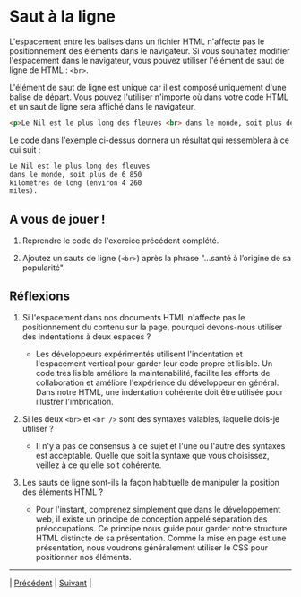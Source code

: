 # Saut à la ligne
L'espacement entre les balises dans un fichier HTML n'affecte pas le positionnement des éléments dans le navigateur. Si vous souhaitez modifier l'espacement dans le navigateur, vous pouvez utiliser l'élément de saut de ligne de HTML : `<br>`.

L'élément de saut de ligne est unique car il est composé uniquement d'une balise de départ. Vous pouvez l'utiliser n'importe où dans votre code HTML et un saut de ligne sera affiché dans le navigateur.

```html
<p>Le Nil est le plus long des fleuves <br> dans le monde, soit plus de 6 850 <br> kilomètres de long (environ 4 260 miles).</p>
```

Le code dans l'exemple ci-dessus donnera un résultat qui ressemblera à ce qui suit :
```html
Le Nil est le plus long des fleuves
dans le monde, soit plus de 6 850
kilomètres de long (environ 4 260
miles).
```

## A vous de jouer !

1. Reprendre le code de l'exercice précédent complété.

2. Ajoutez un sauts de ligne (`<br>`) après la phrase "...santé à l’origine de sa popularité".


## Réflexions

1. Si l'espacement dans nos documents HTML n'affecte pas le positionnement du contenu sur la page, pourquoi devons-nous utiliser des indentations à deux espaces ?
    - Les développeurs expérimentés utilisent l'indentation et l'espacement vertical pour garder leur code propre et lisible. Un code très lisible améliore la maintenabilité, facilite les efforts de collaboration et améliore l'expérience du développeur en général. Dans notre HTML, une indentation cohérente doit être utilisée pour illustrer l'imbrication.

2. Si les deux `<br>` et `<br />` sont des syntaxes valables, laquelle dois-je utiliser ?
    - Il n'y a pas de consensus à ce sujet et l'une ou l'autre des syntaxes est acceptable. Quelle que soit la syntaxe que vous choisissez, veillez à ce qu'elle soit cohérente.

3. Les sauts de ligne sont-ils la façon habituelle de manipuler la position des éléments HTML ?
    - Pour l'instant, comprenez simplement que dans le développement web, il existe un principe de conception appelé séparation des préoccupations. Ce principe nous guide pour garder notre structure HTML distincte de sa présentation. Comme la mise en page est une présentation, nous voudrons généralement utiliser le CSS pour positionner nos éléments.

___

| [Précédent](./9-texte-stylisé.md)       | [Suivant](./11-liste-non-ordonnée.md)        |
